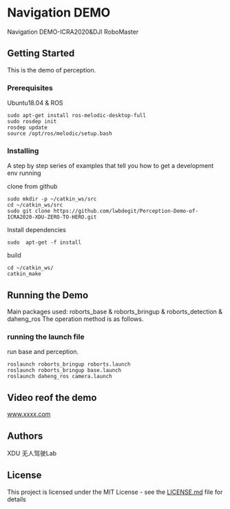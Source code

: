 # Navigation DEMO

Navigation DEMO-ICRA2020&DJI RoboMaster 

## Getting Started

This is the demo of perception. 

### Prerequisites

Ubuntu18.04 &
ROS

```
sudo apt-get install ros-melodic-desktop-full
sudo rosdep init
rosdep update
source /opt/ros/melodic/setup.bash
```

### Installing

A step by step series of examples that tell you how to get a development env running

clone from github

```
sudo mkdir -p ~/catkin_ws/src
cd ~/catkin_ws/src
sudo git clone https://github.com/lwbdegit/Perception-Demo-of-ICRA2020-XDU-ZERO-TO-HERO.git
```

Install dependencies

```
sudo  apt-get -f install

```

build

```
cd ~/catkin_ws/
catkin_make

```

## Running the Demo
Main packages used:
roborts_base &
roborts_bringup &
roborts_detection &
daheng_ros
The operation method is as follows.

### running the launch file

run base and perception. 

```
roslaunch roborts_bringup roborts.launch
roslaunch roborts_bringup base.launch
roslaunch daheng_ros camera.launch
```

## Video reof the demo

www.xxxx.com


## Authors

XDU 无人驾驶Lab

## License

This project is licensed under the MIT License - see the [LICENSE.md](LICENSE.md) file for details



